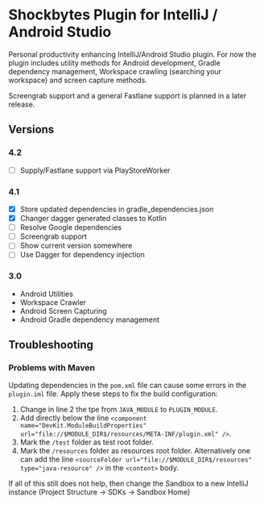 # Shockbytes Plugin for IntelliJ / Android Studio

Personal productivity enhancing IntelliJ/Android Studio plugin.
For now the plugin includes utility methods for Android development,
Gradle dependency management, Workspace crawling (searching your
workspace) and screen capture methods. 

Screengrab support and a general Fastlane support is planned in a later
release.

## Versions

### 4.2
- [ ] Supply/Fastlane support via PlayStoreWorker

### 4.1
- [x] Store updated dependencies in gradle_dependencies.json
- [x] Changer dagger generated classes to Kotlin
- [ ] Resolve Google dependencies
- [ ] Screengrab support
- [ ] Show current version somewhere
- [ ] Use Dagger for dependency injection

### 3.0
* Android Utilities
* Workspace Crawler
* Android Screen Capturing
* Android Gradle dependency management

## Troubleshooting

### Problems with Maven
Updating dependencies in the `pom.xml` file can cause some errors
in the `plugin.iml` file. Apply these steps to fix the build configuration:
1. Change in line 2 the tpe from `JAVA_MODULE` to `PLUGIN_MODULE`.
2. Add directly below the line `<component name="DevKit.ModuleBuildProperties" url="file://$MODULE_DIR$/resources/META-INF/plugin.xml" />`.
3. Mark the `/test` folder as test root folder.
4. Mark the `/resources` folder as resources root folder. Alternatively one can add the line `<sourceFolder url="file://$MODULE_DIR$/resources" type="java-resource" />` in the `<content>` body. 

If all of this still does not help, then change the Sandbox to a new IntelliJ instance (Project Structure -> SDKs -> Sandbox Home)
